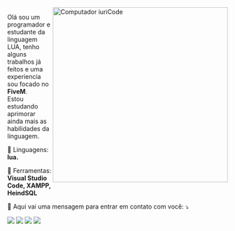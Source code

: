 <img src="https://i.imgur.com/rwGcsAP.png" min-width="400px" max-width="400px" width="400px" align="right" alt="Computador iuriCode">

<p align="left"> 
  Olá sou um programador e estudante da linguagem LUA, tenho alguns trabalhos já feitos e uma experiencia sou focado no <strong>FiveM</strong>.<br>
  Estou estudando aprimorar ainda mais as habilidades da linguagem.
</p>

<p align="left">
  🦄 Linguagens: <strong>lua.</strong>
</p>

<p align="left">
  💼 Ferramentas: <strong>Visual Studio Code, XAMPP, HeindSQL</strong>
</p>

<p align="left">
  💌 Aqui vai uma mensagem para entrar em contato com você: ⤵️
</p>

<p align="left">
  <a href="#" alt="Hotmail">
  <img src="https://img.shields.io/badge/-Hotmail-EA4335?style=flat-square&labelColor=EA4335&logo=gmail&logoColor=white&link=felipealarcon@hotmail.com" /></a>

  <a href="#" alt="Discord">
  <img src="https://img.shields.io/badge/-Discord-5865F2?style=flat-square&labelColor=5865F2&logo=discord&logoColor=white&link=https://discord.gg/UhRJkPj9d4"/></a>

  <a href="#" alt="YouTube">
  <img src="https://img.shields.io/badge/-YouTube-FF0000?style=flat-square&labelColor=FF0000&logo=youtube&logoColor=white&link=https://www.youtube.com/@HarDNetwork"/></a>
  
  <a href="#" alt="Instagram">
  <img src="https://img.shields.io/badge/-Instagram-DF0174?style=flat-square&labelColor=DF0174&logo=instagram&logoColor=white&link=https://www.instagram.com/felipealarcon.hd/"/></a>
</p>  
